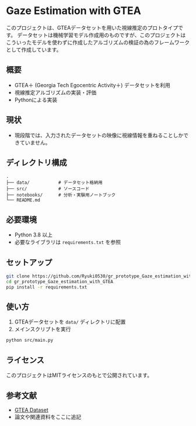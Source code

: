 # Gaze Estimation with GTEA

このプロジェクトは、GTEAデータセットを用いた視線推定のプロトタイプです。
データセットは機械学習モデル作成用のものですが、このプロジェクトはこういったモデルを使わずに作成したアルゴリズムの検証の為のフレームワークとして作成しています。

## 概要

- GTEA＋ (Georgia Tech Egocentric Activity＋) データセットを利用
- 視線推定アルゴリズムの実装・評価
- Pythonによる実装

## 現状
- 現段階では、入力されたデータセットの映像に視線情報を重ねることしかできていません。

## ディレクトリ構成

```
.
├── data/           # データセット格納用
├── src/            # ソースコード
├── notebooks/      # 分析・実験用ノートブック
└── README.md
```

## 必要環境

- Python 3.8 以上
- 必要なライブラリは `requirements.txt` を参照

## セットアップ

```bash
git clone https://github.com/Ryuki0530/gr_prototype_Gaze_estimation_with_GTEA.git
cd gr_prototype_Gaze_estimation_with_GTEA
pip install -r requirements.txt
```

## 使い方

1. GTEAデータセットを `data/` ディレクトリに配置
2. メインスクリプトを実行

```bash
python src/main.py
```

## ライセンス

このプロジェクトはMITライセンスのもとで公開されています。

## 参考文献

- [GTEA Dataset](https://cbs.ic.gatech.edu/fpv/)
- 論文や関連資料をここに追記

